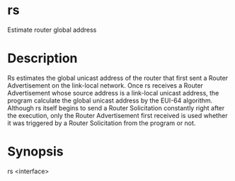 # rs
Estimate router global address

# Description
Rs estimates the global unicast address of the router that first sent a Router Advertisement on the link-local network. Once rs receives a Router Advertisement whose source address is a link-local unicast address, the program calculate the global unicast address by the EUI-64 algorithm. Although rs itself begins to send a Router Solicitation constantly right after the execution, only the Router Advertisement first received is used whether it was triggered by a Router Solicitation from the program or not.

# Synopsis
rs &lt;interface>
  
